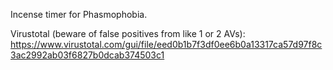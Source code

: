 Incense timer for Phasmophobia.

Virustotal (beware of false positives from like 1 or 2 AVs):
https://www.virustotal.com/gui/file/eed0b1b7f3df0ee6b0a13317ca57d97f8c3ac2992ab03f6827b0dcab374503c1
